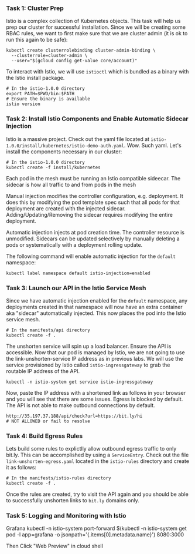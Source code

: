 ### Task 1: Cluster Prep
Istio is a complex collection of Kubernetes objects. This task will help us prep our cluster for successful installation. Since we will be creating some RBAC rules, we want to first make sure that we are cluster admin (it is ok to run this again to be safe):
```
kubectl create clusterrolebinding cluster-admin-binding \
  --clusterrole=cluster-admin \
  --user="$(gcloud config get-value core/account)"
```

To interact with Istio, we will use `istioctl` which is bundled as a binary with the Istio install package.
```
# In the istio-1.0.0 directory
export PATH=$PWD/bin:$PATH
# Ensure the binary is available
istio version
```

### Task 2: Install Istio Components and Enable Automatic Sidecar Injection
Istio is a massive project. Check out the yaml file located at `istio-1.0.0/install/kubernetes/istio-demo-auth.yaml`. Wow. Such yaml. Let's install the components necessary in our cluster:
```
# In the istio-1.0.0 directory 
kubectl create -f install/kubernetes
```
Each pod in the mesh must be running an Istio compatible sideecar. The sidecar is how all traffic to and from pods in the mesh

Manual injection modifies the controller configuration, e.g. deployment. It does this by modifying the pod template spec such that all pods for that deployment are created with the injected sidecar. Adding/Updating/Removing the sidecar requires modifying the entire deployment.

Automatic injection injects at pod creation time. The controller resource is unmodified. Sidecars can be updated selectively by manually deleting a pods or systematically with a deployment rolling update.

The following command will enable automatic injection for the `default` namespace:
```
kubectl label namespace default istio-injection=enabled
```

### Task 3: Launch our API in the Istio Service Mesh
Since we have automatic injection enabled for the `default` namespace, any deployments created in that namespace will now have an extra container aka "sidecar" automatically injected. This now places the pod into the Istio service mesh.
```
# In the manifests/api directory
kubectl create -f .
```
The unshorten service will spin up a load balancer. Ensure the API is accessible. Now that our pod is managed by Istio, we are not going to use the link-unshorten-service IP address as in previous labs. We will use the service provisioned by Istio called `istio-ingressgateway` to grab the routable IP address of the API.
```
kubectl -n istio-system get service istio-ingressgateway
```

Now, paste the IP address with a shortened link as follows in your browser and you will see that there are some issues. Egress is blocked by default. The API is not able to make outbound connections by default.
```
http://35.197.37.188/api/check?url=https://bit.ly/hi
# NOT ALLOWED or fail to resolve 
```

### Task 4: Build Egress Rules
Lets build some rules to explictlly allow outbound egress traffic to only bit.ly. This can be accomplished by using a `ServiceEntry`. Check out the file `link-unshorten-egress.yaml` located in the `istio-rules` directory and create it as follows:

```
# In the manifests/istio-rules directory
kubectl create -f .
```

Once the rules are created, try to visit the API again and you should be able to successfully unshorten links to `bit.ly` domains only. 

### Task 5: Logging and Monitoring with Istio




Grafana
kubectl -n istio-system port-forward $(kubectl -n istio-system get pod -l app=grafana -o jsonpath='{.items[0].metadata.name}') 8080:3000

Then Click "Web Preview" in cloud shell

